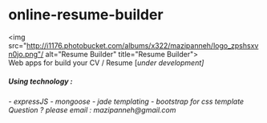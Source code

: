 # online-resume-builder
<img src="http://i1176.photobucket.com/albums/x322/mazipanneh/logo_zpshsxvn0jo.png"/ alt="Resume Builder" title="Resume Builder">
</br>
Web apps for build your CV / Resume [<i>under development<i>]
</br>
<h5>Using technology :</h5> 
- expressJS
- mongoose
- jade templating
- bootstrap for css template

</br>
Question ? please email : mazipanneh@gmail.com


